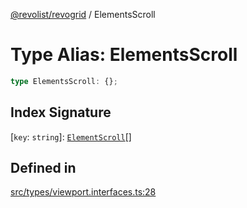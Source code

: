 [@revolist/revogrid](README.md) / ElementsScroll

# Type Alias: ElementsScroll

```ts
type ElementsScroll: {};
```

## Index Signature

 \[`key`: `string`\]: [`ElementScroll`](Interface.ElementScroll.md)[]

## Defined in

[src/types/viewport.interfaces.ts:28](https://github.com/revolist/revogrid/blob/7e29dfb64300e0258d5855b03e9cff9116f6c377/src/types/viewport.interfaces.ts#L28)
